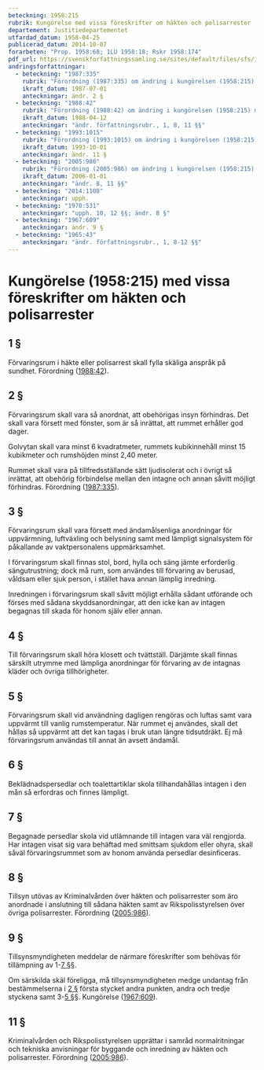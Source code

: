 ```yaml
---
beteckning: 1958:215
rubrik: Kungörelse med vissa föreskrifter om häkten och polisarrester
departement: Justitiedepartementet
utfardad_datum: 1958-04-25
publicerad_datum: 2014-10-07
forarbeten: "Prop. 1958:68; 1LU 1958:18; Rskr 1958:174"
pdf_url: https://svenskforfattningssamling.se/sites/default/files/sfs/1958-04/SFS1958-215.pdf
andringsforfattningar:
  - beteckning: "1987:335"
    rubrik: "Förordning (1987:335) om ändring i kungörelsen (1958:215) med vissa föreskrifter om allmänna häkten och polisarrester"
    ikraft_datum: 1987-07-01
    anteckningar: ändr. 2 §
  - beteckning: "1988:42"
    rubrik: "Förordning (1988:42) om ändring i kungörelsen (1958:215) med vissa föreskrifter om allmänna häkten och polisarrester"
    ikraft_datum: 1988-04-12
    anteckningar: "ändr. författningsrubr., 1, 8, 11 §§"
  - beteckning: "1993:1015"
    rubrik: "Förordning (1993:1015) om ändring i kungörelsen (1958:215) med vissa föreskrifter om häkten och polisarrester"
    ikraft_datum: 1993-10-01
    anteckningar: ändr. 11 §
  - beteckning: "2005:986"
    rubrik: "Förordning (2005:986) om ändring i kungörelsen (1958:215) med vissa föreskrifter om häkten och polisarrester"
    ikraft_datum: 2006-01-01
    anteckningar: "ändr. 8, 11 §§"
  - beteckning: "2014:1108"
    anteckningar: upph.
  - beteckning: "1970:531"
    anteckningar: "upph. 10, 12 §§; ändr. 8 §"
  - beteckning: "1967:609"
    anteckningar: ändr. 9 §
  - beteckning: "1965:43"
    anteckningar: "ändr. författningsrubr., 1, 8-12 §§"
---
```


# Kungörelse (1958:215) med vissa föreskrifter om häkten och polisarrester

## 1 §

Förvaringsrum i häkte eller polisarrest skall fylla skäliga anspråk på sundhet. Förordning ([1988:42](https://selex.se/eli/sfs/1988/42)).

## 2 §

Förvaringsrum skall vara så anordnat, att obehörigas insyn förhindras. Det skall vara försett med fönster, som är så inrättat, att rummet erhåller god dager.

Golvytan skall vara minst 6 kvadratmeter, rummets kubikinnehåll minst 15 kubikmeter och rumshöjden minst 2,40 meter.

Rummet skall vara på tillfredsställande sätt ljudisolerat och i övrigt så inrättat, att obehörig förbindelse mellan den intagne och annan såvitt möjligt förhindras. Förordning ([1987:335](https://selex.se/eli/sfs/1987/335)).

## 3 §

Förvaringsrum skall vara försett med ändamålsenliga anordningar för uppvärmning, luftväxling och belysning samt med lämpligt signalsystem för påkallande av vaktpersonalens uppmärksamhet.

I förvaringsrum skall finnas stol, bord, hylla och säng jämte erforderlig sängutrustning; dock må rum, som användes till förvaring av berusad, våldsam eller sjuk person, i stället hava annan lämplig inredning.

Inredningen i förvaringsrum skall såvitt möjligt erhålla sådant utförande och förses med sådana skyddsanordningar, att den icke kan av intagen begagnas till skada för honom själv eller annan.

## 4 §

Till förvaringsrum skall höra klosett och tvättställ. Därjämte skall finnas särskilt utrymme med lämpliga anordningar för förvaring av de intagnas kläder och övriga tillhörigheter.

## 5 §

Förvaringsrum skall vid användning dagligen rengöras och luftas samt vara uppvärmt till vanlig rumstemperatur. När rummet ej användes, skall det hållas så uppvärmt att det kan tagas i bruk utan längre tidsutdräkt. Ej må förvaringsrum användas till annat än avsett ändamål.

## 6 §

Beklädnadspersedlar och toalettartiklar skola tillhandahållas intagen i den mån så erfordras och finnes lämpligt.

## 7 §

Begagnade persedlar skola vid utlämnande till intagen vara väl rengjorda. Har intagen visat sig vara behäftad med smittsam sjukdom eller ohyra, skall såväl förvaringsrummet som av honom använda persedlar desinficeras.

## 8 §

Tillsyn utövas av Kriminalvården över häkten och polisarrester som äro anordnade i anslutning till sådana häkten samt av Rikspolisstyrelsen över övriga polisarrester. Förordning ([2005:986](https://selex.se/eli/sfs/2005/986)).

## 9 §

Tillsynsmyndigheten meddelar de närmare föreskrifter som behövas för tillämpning av 1-[7 §](#7)§.

Om särskilda skäl föreligga, må tillsynsmyndigheten medge undantag från bestämmelserna i [2 §](#2) första stycket andra punkten, andra och tredje styckena samt 3-[5 §](#5)§. Kungörelse ([1967:609](https://selex.se/eli/sfs/1967/609)).

## 11 §

Kriminalvården och Rikspolisstyrelsen upprättar i samråd normalritningar och tekniska anvisningar för byggande och inredning av häkten och polisarrester. Förordning ([2005:986](https://selex.se/eli/sfs/2005/986)).
